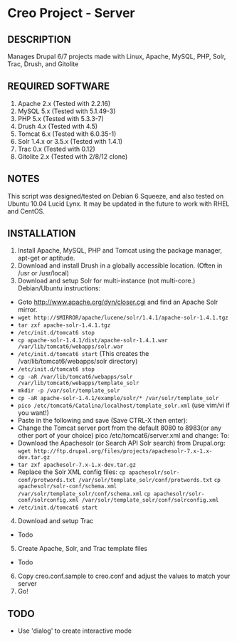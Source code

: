 Creo Project - Server
=====================

DESCRIPTION
-----------
Manages Drupal 6/7 projects made with Linux, Apache, MySQL, PHP, Solr, Trac, Drush, and Gitolite

REQUIRED SOFTWARE
-----------------
1. Apache 2.x (Tested with 2.2.16)
2. MySQL 5.x (Tested with 5.1.49-3)
3. PHP 5.x (Tested with 5.3.3-7)
4. Drush 4.x (Tested with 4.5)
5. Tomcat 6.x (Tested with 6.0.35-1)
6. Solr 1.4.x or 3.5.x (Tested with 1.4.1)
7. Trac 0.x (Tested with 0.12)
8. Gitolite 2.x (Tested with 2/8/12 clone)

NOTES
-----
This script was designed/tested on Debian 6 Squeeze, and also tested on Ubuntu 10.04 Lucid Lynx.
It may be updated in the future to work with RHEL and CentOS.

INSTALLATION
------------
1. Install Apache, MySQL, PHP and Tomcat using the package manager, apt-get or aptitude.
2. Download and install Drush in a globally accessible location. (Often in /usr or /usr/local)
3. Download and setup Solr for multi-instance (not multi-core.) Debian/Ubuntu instructions:
  * Goto http://www.apache.org/dyn/closer.cgi and find an Apache Solr mirror.
  * `wget http://$MIRROR/apache/lucene/solr/1.4.1/apache-solr-1.4.1.tgz`
  * `tar zxf apache-solr-1.4.1.tgz`
  * `/etc/init.d/tomcat6 stop`
  * `cp apache-solr-1.4.1/dist/apache-solr-1.4.1.war /var/lib/tomcat6/webapps/solr.war`
  * `/etc/init.d/tomcat6 start` (This creates the /var/lib/tomcat6/webapps/solr directory)
  * `/etc/init.d/tomcat6 stop`
  * `cp -aR /var/lib/tomcat6/webapps/solr /var/lib/tomcat6/webapps/template_solr`
  * `mkdir -p /var/solr/template_solr`
  * `cp -aR apache-solr-1.4.1/example/solr/* /var/solr/template_solr`
  * `pico /etc/tomcat6/Catalina/localhost/template_solr.xml` (use vim/vi if you want!)
  * Paste in the following and save (Save CTRL-X then enter):
    <Context docBase="/var/lib/tomcat6/webapps/solr.war" debug="0" crossContext="true" >
      <Environment name="solr/home" type="java.lang.String" value="/var/solr/template_solr" override="true" />
    </Context>
  * Change the Tomcat server port from the default 8080 to 8983(or any other port of your choice)
    pico /etc/tomcat6/server.xml and change:
    <Connector port="8080" protocol="HTTP/1.1"
               connectionTimeout="20000"
               URIEncoding="UTF-8"
               redirectPort="8443" />
     To:
    <Connector port="8983" protocol="HTTP/1.1"
               connectionTimeout="20000"
               URIEncoding="UTF-8"
               redirectPort="8443" />
  * Download the Apachesolr (or Search API Solr search) from Drupal.org:
    `wget http://ftp.drupal.org/files/projects/apachesolr-7.x-1.x-dev.tar.gz`
  * `tar zxf apachesolr-7.x-1.x-dev.tar.gz`
  * Replace the Solr XML config files:
    `cp apachesolr/solr-conf/protwords.txt /var/solr/template_solr/conf/protwords.txt`
    `cp apachesolr/solr-conf/schema.xml /var/solr/template_solr/conf/schema.xml`
    `cp apachesolr/solr-conf/solrconfig.xml /var/solr/template_solr/conf/solrconfig.xml`
  * `/etc/init.d/tomcat6 start`
4. Download and setup Trac
  * Todo
5. Create Apache, Solr, and Trac template files
  * Todo
6. Copy creo.conf.sample to creo.conf and adjust the values to match your server
7. Go!

TODO
----
* Use 'dialog' to create interactive mode
